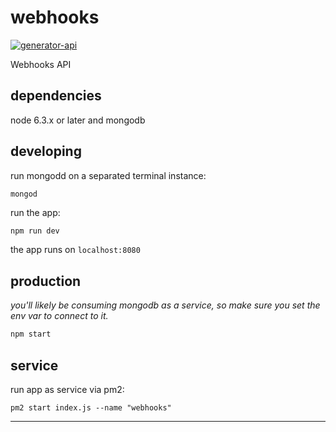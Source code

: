 # webhooks

[![generator-api](https://img.shields.io/badge/built%20with-generator--api-green.svg)](https://github.com/ndelvalle/generator-api)

Webhooks API



## dependencies

node 6.3.x or later and mongodb

## developing

run mongodd on a separated terminal instance:

```
mongod
```

run the app:

```bash
npm run dev
```

the app runs on `localhost:8080`

## production

_you'll likely be consuming mongodb as a service, so make sure you set the env var to connect to it._

```bash
npm start
```

## service

run app as service via pm2:

```
pm2 start index.js --name "webhooks"
```



--------------------------------------------------------------------------------
